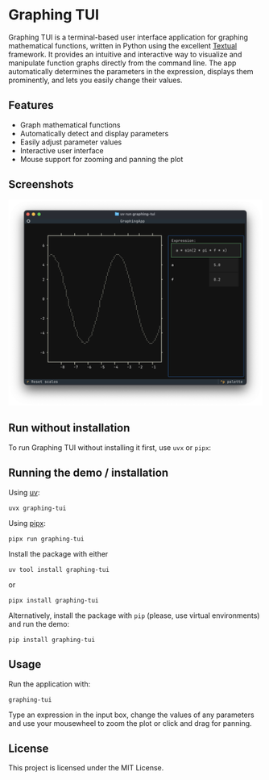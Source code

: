 # Graphing TUI

Graphing TUI is a terminal-based user interface application for graphing mathematical functions, written in Python using the excellent [Textual](https://www.textualize.io/) framework. It provides an intuitive and interactive way to visualize and manipulate function graphs directly from the command line. The app automatically determines the parameters in the expression, displays them prominently, and lets you easily change their values.

## Features

- Graph mathematical functions
- Automatically detect and display parameters
- Easily adjust parameter values
- Interactive user interface
- Mouse support for zooming and panning the plot

## Screenshots

![screenshot of a periodic function](docs/images/screenshot-periodic-function.png)

## Run without installation

To run Graphing TUI without installing it first, use `uvx` or `pipx`:

## Running the demo / installation

Using [uv](https://astral.sh/uv/):
```console
uvx graphing-tui
```

Using [pipx](https://pipx.pypa.io/):
```console
pipx run graphing-tui
```

Install the package with either
```console
uv tool install graphing-tui
```
or
```console
pipx install graphing-tui
```
Alternatively, install the package with `pip` (please, use virtual environments) and run the demo:
```console
pip install graphing-tui
```

## Usage

Run the application with:

```console
graphing-tui
```

Type an expression in the input box, change the values of any parameters and use your mousewheel to zoom the plot or click and drag for panning.

## License

This project is licensed under the MIT License.